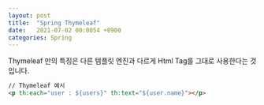 ```yaml
---
layout: post
title:  "Spring Thymeleaf"
date:   2021-07-02 00:0054 +0900
categories: Spring
---
```


Thymeleaf 만의 특징은 다른 템플릿 엔진과 다르게 Html Tag를 그대로 사용한다는 것입니다. 

```html
// Thymeleaf 예시
<p th:each="user : ${users}" th:text="${user.name}"></p>
```